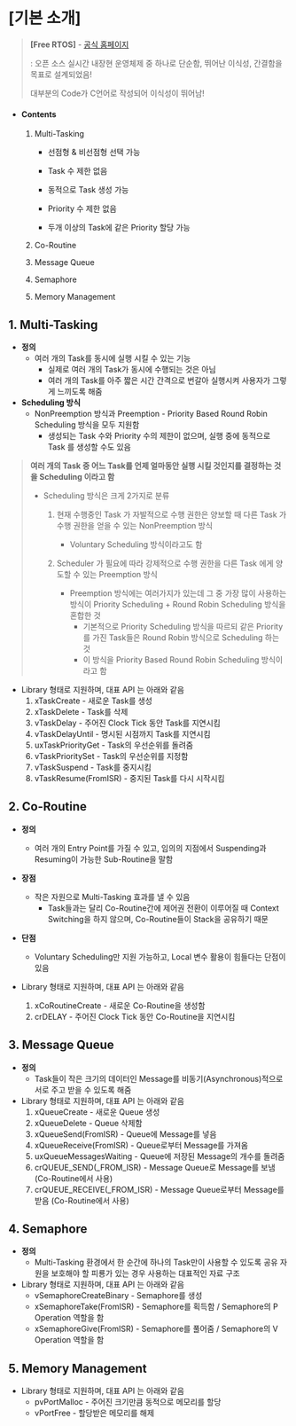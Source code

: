 # [기본 소개]

> **[Free RTOS]** - [공식 홈페이지](https://www.freertos.org/index.html) 
>
> : 오픈 소스 실시간 내장현 운영체제 중 하나로 단순함, 뛰어난 이식성, 간결함을 목표로 설계되었음!
>
>   대부분의 Code가 C언어로 작성되어 이식성이 뛰어남!



- #### Contents

  1. Multi-Tasking

     - 선점형 & 비선점형 선택 가능
     - Task 수 제한 없음

     - 동적으로 Task 생성 가능

     - Priority 수 제한 없음

     - 두개 이상의 Task에 같은 Priority 할당 가능

  2. Co-Routine

  3. Message Queue

  4. Semaphore

  5. Memory Management



## 1. Multi-Tasking

- **정의**
  - 여러 개의 Task를 동시에 실행 시킬 수 있는 기능
    - 실제로 여러 개의 Task가 동시에 수행되는 것은 아님
    - 여러 개의 Task를 아주 짧은 시간 간격으로 번갈아 실행시켜 사용자가 그렇게 느끼도록 해줌
- **Scheduling 방식**
  - NonPreemption 방식과 Preemption - Priority Based Round Robin Scheduling 방식을 모두 지원함
    - 생성되는 Task 수와 Priority 수의 제한이 없으며, 실행 중에 동적으로 Task 를 생성할 수도 있음

> **여러 개의 Task 중 어느 Task를 언제 얼마동안 실행 시킬 것인지를 결정하는 것을 Scheduling 이라고 함**
>
> - Scheduling 방식은 크게 2가지로 분류
>
>   1. 현재 수행중인 Task 가 자발적으로 수행 권한은 양보할 때 다른 Task 가 수행 권한을 얻을 수 있는 NonPreemption 방식
>      - Voluntary Scheduling 방식이라고도 함
>
>   2. Scheduler 가 필요에 따라 강제적으로 수행 권한을 다른 Task 에게 양도할 수 있는 Preemption 방식
>      - Preemption 방식에는 여러가지가 있는데 그 중 가장 많이 사용하는 방식이  Priority Scheduling + Round Robin Scheduling 방식을 혼합한 것	
>        - 기본적으로 Priority Scheduling 방식을 따르되 같은 Priority를 가진 Task들은 Round Robin 방식으로 Scheduling 하는 것
>        - 이 방식을 Priority Based Round Robin Scheduling 방식이라고 함

- Library 형태로 지원하며, 대표 API 는 아래와 같음
  1. xTaskCreate - 새로운 Task를 생성
  2. xTaskDelete - Task를 삭제
  3. vTaskDelay - 주어진 Clock Tick 동안 Task를 지연시킴
  4. vTaskDelayUntil - 명시된 시점까지 Task를 지연시킴
  5. uxTaskPriorityGet - Task의 우선순위를 돌려줌
  6. vTaskPrioritySet - Task의 우선순위를 지정함
  7. vTaskSuspend - Task를 중지시킴
  8. vTaskResume(FromISR) - 중지된 Task를 다시 시작시킴



## 2. Co-Routine

- **정의**
  - 여러 개의 Entry Point를 가질 수 있고, 임의의 지점에서 Suspending과 Resuming이 가능한 Sub-Routine을 말함
- **장점**
  - 작은 자원으로 Multi-Tasking 효과를 낼 수 있음
    - Task들과는 달리 Co-Routine간에 제어권 전환이 이루어질 때 Context Switching을 하지 않으며,
      Co-Routine들이 Stack을 공유하기 때문
- **단점**
  - Voluntary Scheduling만 지원 가능하고, Local 변수 활용이 힘들다는 단점이 있음

- Library 형태로 지원하며, 대표 API 는 아래와 같음
  1. xCoRoutineCreate - 새로운 Co-Routine을 생성함
  2. crDELAY - 주어진 Clock Tick 동안 Co-Routine을 지연시킴



## 3. Message Queue

- **정의**
  - Task들이 작은 크기의 데이터인 Message를 비동기(Asynchronous)적으로 서로 주고 받을 수 있도록 해줌
- Library 형태로 지원하며, 대표 API 는 아래와 같음
  1. xQueueCreate - 새로운 Queue 생성
  2. xQueueDelete - Queue 삭제함
  3. xQueueSend(FromISR) - Queue에 Message를 넣음
  4. xQueueReceive(FromISR) - Queue로부터 Message를 가져옴
  5. uxQueueMessagesWaiting - Queue에 저장된 Message의 개수를 돌려줌
  6. crQUEUE_SEND(_FROM_ISR) - Message Queue로 Message를 보냄 (Co-Routine에서 사용)
  7. crQUEUE_RECEIVE(_FROM_ISR) - Message Queue로부터 Message를 받음 (Co-Routine에서 사용)



## 4. Semaphore

- **정의**
  - Multi-Tasking 환경에서 한 순간에 하나의 Task만이 사용할 수 있도록 공유 자원을 보호해야 할 피룡가 있는 경우 사용하는 대표적인 자료 구조
- Library 형태로 지원하며, 대표 API 는 아래와 같음
  - vSemaphoreCreateBinary - Semaphore를 생성
  - xSemaphoreTake(FromISR) - Semaphore를 획득함 / Semaphore의 P Operation 역할을 함
  - xSemaphoreGive(FromISR) - Semaphore를 풀어줌 / Semaphore의 V Operation 역할을 함



## 5. Memory Management

- Library 형태로 지원하며, 대표 API 는 아래와 같음
  - pvPortMalloc - 주어진 크기만큼 동적으로 메모리를 할당
  - vPortFree - 할당받은 메모리를 해제